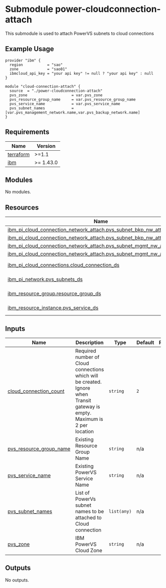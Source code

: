 # Submodule power-cloudconnection-attach

This submodule is used to attach PowerVS subnets to cloud connections

## Example Usage
```
provider "ibm" {
  region           = "sao"
  zone             = "sao01"
  ibmcloud_api_key = "your api key" != null ? "your api key" : null
}

module "cloud-connection-attach" {
  source  = "./power-cloudconnection-attach"
  pvs_zone                    = var.pvs_zone
  pvs_resource_group_name     = var.pvs_resource_group_name
  pvs_service_name            = var.pvs_service_name
  pvs_subnet_names            = [var.pvs_management_network.name,var.pvs_backup_network.name]
}
```

<!-- BEGINNING OF PRE-COMMIT-TERRAFORM DOCS HOOK -->
## Requirements

| Name | Version |
|------|---------|
| <a name="requirement_terraform"></a> [terraform](#requirement\_terraform) | >=1.1 |
| <a name="requirement_ibm"></a> [ibm](#requirement\_ibm) | >= 1.43.0 |

## Modules

No modules.

## Resources

| Name | Type |
|------|------|
| [ibm_pi_cloud_connection_network_attach.pvs_subnet_bkp_nw_attach](https://registry.terraform.io/providers/IBM-Cloud/ibm/latest/docs/resources/pi_cloud_connection_network_attach) | resource |
| [ibm_pi_cloud_connection_network_attach.pvs_subnet_bkp_nw_attach_backup](https://registry.terraform.io/providers/IBM-Cloud/ibm/latest/docs/resources/pi_cloud_connection_network_attach) | resource |
| [ibm_pi_cloud_connection_network_attach.pvs_subnet_mgmt_nw_attach](https://registry.terraform.io/providers/IBM-Cloud/ibm/latest/docs/resources/pi_cloud_connection_network_attach) | resource |
| [ibm_pi_cloud_connection_network_attach.pvs_subnet_mgmt_nw_attach_backup](https://registry.terraform.io/providers/IBM-Cloud/ibm/latest/docs/resources/pi_cloud_connection_network_attach) | resource |
| [ibm_pi_cloud_connections.cloud_connection_ds](https://registry.terraform.io/providers/IBM-Cloud/ibm/latest/docs/data-sources/pi_cloud_connections) | data source |
| [ibm_pi_network.pvs_subnets_ds](https://registry.terraform.io/providers/IBM-Cloud/ibm/latest/docs/data-sources/pi_network) | data source |
| [ibm_resource_group.resource_group_ds](https://registry.terraform.io/providers/IBM-Cloud/ibm/latest/docs/data-sources/resource_group) | data source |
| [ibm_resource_instance.pvs_service_ds](https://registry.terraform.io/providers/IBM-Cloud/ibm/latest/docs/data-sources/resource_instance) | data source |

## Inputs

| Name | Description | Type | Default | Required |
|------|-------------|------|---------|:--------:|
| <a name="input_cloud_connection_count"></a> [cloud\_connection\_count](#input\_cloud\_connection\_count) | Required number of Cloud connections which will be created. Ignore when Transit gateway is empty. Maximum is 2 per location | `string` | `2` | no |
| <a name="input_pvs_resource_group_name"></a> [pvs\_resource\_group\_name](#input\_pvs\_resource\_group\_name) | Existing Resource Group Name | `string` | n/a | yes |
| <a name="input_pvs_service_name"></a> [pvs\_service\_name](#input\_pvs\_service\_name) | Existing PowerVS Service Name | `string` | n/a | yes |
| <a name="input_pvs_subnet_names"></a> [pvs\_subnet\_names](#input\_pvs\_subnet\_names) | List of PowerVs subnet names to be attached to Cloud connection | `list(any)` | n/a | yes |
| <a name="input_pvs_zone"></a> [pvs\_zone](#input\_pvs\_zone) | IBM PowerVS Cloud Zone | `string` | n/a | yes |

## Outputs

No outputs.
<!-- END OF PRE-COMMIT-TERRAFORM DOCS HOOK -->
